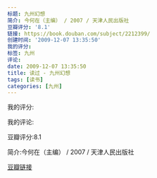 ```yaml
---
标题: 九州幻想
简介: 今何在（主编） / 2007 / 天津人民出版社
豆瓣评分: '8.1'
链接: https://book.douban.com/subject/2212399/
创建时间: '2009-12-07 13:35:50'
我的评分:
标签: 九州
评论:
date: 2009-12-07 13:35:50
title: 读过 - 九州幻想
tags: [读书]
categories: [九州]
---
```


我的评分:

我的评论:

豆瓣评分:8.1

简介:今何在（主编） / 2007 / 天津人民出版社

[豆瓣链接](https://book.douban.com/subject/2212399/)

